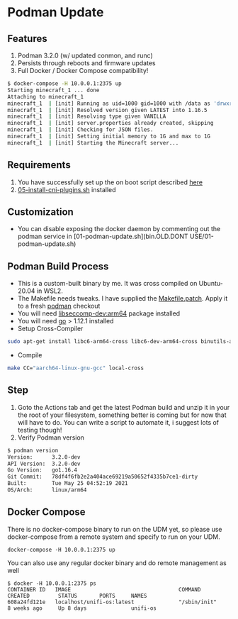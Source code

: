 # Podman Update

## Features

1. Podman 3.2.0 (w/ updated conmon, and runc)
1. Persists through reboots and firmware updates
1. Full Docker / Docker Compose compatibility!
```sh
$ docker-compose -H 10.0.0.1:2375 up
Starting minecraft_1 ... done
Attaching to minecraft_1
minecraft_1  | [init] Running as uid=1000 gid=1000 with /data as 'drwxrwxr-x 4 1000 1000 240 May 25 11:55 /data'
minecraft_1  | [init] Resolved version given LATEST into 1.16.5
minecraft_1  | [init] Resolving type given VANILLA
minecraft_1  | [init] server.properties already created, skipping
minecraft_1  | [init] Checking for JSON files.
minecraft_1  | [init] Setting initial memory to 1G and max to 1G
minecraft_1  | [init] Starting the Minecraft server...
```
## Requirements

1. You have successfully set up the on boot script described [here](https://github.com/boostchicken-dev/udm-utilities/tree/master/on-boot-script)
1. [05-install-cni-plugins.sh](../cni-plugins/05-install-cni-plugins.sh) installed

## Customization

* You can disable exposing the docker daemon by commenting out the podman service in  [01-podman-update.sh](bin.OLD.DONT USE/01-podman-update.sh)
  
## Podman Build Process
* This is a custom-built binary by me.  It was cross compiled on Ubuntu-20.04 in WSL2. 
* The Makefile needs tweaks. I have supplied the [Makefile.patch](build/podman.Makefile.patch). Apply it to a fresh [podman](https://github.com/containers/podman/) checkout
* You will need [libseccomp-dev:arm64](build/libseccomp-dev_2.2.3-3ubuntu3_arm64.deb) package installed
* You will need [go](https://golang.org/doc/install#download) > 1.12.1 installed
* Setup Cross-Compiler
```sh
sudo apt-get install libc6-arm64-cross libc6-dev-arm64-cross binutils-aarch64-linux-gnu libncurses5-dev build-essential bison flex libssl-dev bc gcc-aarch64-linux-gnu
```
* Compile
```sh
make CC="aarch64-linux-gnu-gcc" local-cross
```
## Step

1. Goto the Actions tab and get the latest Podman build and unzip it in your the root of your filesystem, something better is coming but for now that will have to do.
   You can write a script to automate it, i suggest lots of testing though!
1. Verify Podman version
```sh
$ podman version
Version:      3.2.0-dev
API Version:  3.2.0-dev
Go Version:   go1.16.4
Git Commit:   78df4f6fb2e2a404ace69219a50652f4335b7ce1-dirty
Built:        Tue May 25 04:52:19 2021
OS/Arch:      linux/arm64
```

## Docker Compose
There is no docker-compose binary to run on the UDM yet, so please use docker-compose from a remote system and specify to run on your UDM.
    
```docker-compose -H 10.0.0.1:2375 up```

You can also use any regular docker binary and do remote management as well
```
$ docker -H 10.0.0.1:2375 ps
CONTAINER ID   IMAGE                                  COMMAND                  CREATED         STATUS       PORTS     NAMES
608a24fd121e   localhost/unifi-os:latest              "/sbin/init"             8 weeks ago     Up 8 days              unifi-os
```
